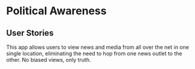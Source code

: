 # Political Awareness

## User Stories

This app allows users to view news and media from all over the net in one single location, eliminating the need to hop from one news outlet to the other. No biased views, only truth.
